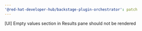 ```yaml
---
'@red-hat-developer-hub/backstage-plugin-orchestrator': patch
---
```


[UI] Empty values section in Results pane should not be rendered
